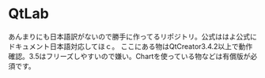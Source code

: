 ﻿# QtLab
あんまりにも日本語訳がないので勝手に作ってるリポジトリ。公式ははよ公式にドキュメント日本語対応してほｃ。
ここにある物はQtCreator3.4.2以上で動作確認。3.5はフリーズしやすいので嫌い。Chartを使っている物などは有償版が必須です。
